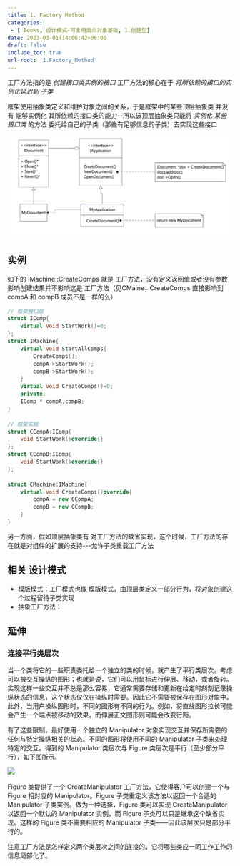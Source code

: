```yaml
---
title: 1. Factory Method
categories:
 - [ Books, 设计模式-可复用面向对象基础, 1.创建型]
date: 2023-03-01T14:06:42+08:00
draft: false
include_toc: true
url-root: '1.Factory_Method'
---
```


 工厂方法指的是 *创建接口类实例的接口*
 工厂方法的核心在于 *将所依赖的接口的实例化延迟到 子类*
 
 框架使用抽象类定义和维护对象之间的关系，于是框架中的某些顶层抽象类 并没有 能够实例化 其所依赖的接口类的能力--所以该顶层抽象类只能将 *实例化 某些接口类* 的方法 委托给自己的子类（那些有足够信息的子类）去实现这些接口

![](./1.Factory_Method/1-1_FM.CD.png)
## 实例
如下的 IMachine::CreateComps 就是 工厂方法，没有定义返回值或者没有参数影响创建结果并不影响这是 工厂方法（见CMaine:::CreateComps 直接影响到 compA 和 compB 成员不是一样的么）
```cpp
// 框架接口层
struct IComp{
    virtual void StartWork()=0;
};
struct IMachine{
    virtual void StartAllComps{
        CreateComps();
        compA->StartWork();
        compB->StartWork();
    }
    virtual void CreateComps()=0;
    private:
    IComp * compA,compB;
}

// 框架实现
struct CCompA:IComp{
    void StartWork()override{}
};
struct CCompB:IComp{
    void StartWork()override{}
};

struct CMachine:IMachine{
    virtual void CreateComps()override{
        compA = new CCompA;
        compB = new CCompB;
    }  
}
```
 另一方面，假如顶层抽象类有 对工厂方法的缺省实现，这个时候，工厂方法的存在就是对组件的扩展的支持---允许子类重载工厂方法

## 相关 设计模式

* 模版模式：工厂模式也像 模版模式，由顶层类定义一部分行为，将对象创建这个过程留待子类实现
* 抽象工厂方法：

## 延伸
### 连接平行类层次

当一个类将它的一些职责委托给一个独立的类的时候，就产生了平行类层次。考虑可以被交互操纵的图形；也就是说，它们可以用鼠标进行伸展、移动，或者旋转。实现这样一些交互并不总是那么容易，它通常需要存储和更新在给定时刻刻记录操纵状态的信息，这个状态仅仅在操纵时需要。因此它不需要被保存在图形对象中。此外，当用户操纵图形时，不同的图形有不同的行为。例如，将直线图形拉长可能会产生一个端点被移动的效果，而伸展正文图形则可能会改变行距。

有了这些限制，最好使用一个独立的 Manipulator 对象实现交互并保存所需要的任何与特定操纵相关的状态。不同的图形将使用不同的 Manipulator 子类来处理特定的交互。得到的 Manipulator 类层次与 Figure 类层次是平行（至少部分平行），如下图所示。

![](1-1_FM.ECL.png)

Figure 类提供了一个 CreateManipulator 工厂方法，它使得客户可以创建一个与 Figure 相对应的 Manipulator。Figure 子类重定义该方法以返回一个合适的 Manipulator 子类实例。做为一种选择，Figure 类可以实现 CreateManipulator 以返回一个默认的 Manipulator 实例，而 Figure 子类可以只是继承这个缺省实现。这样的 Figure 类不需要相应的 Manipulator 子类——因此该层次只是部分平行的。

注意工厂方法是怎样定义两个类层次之间的连接的。它将哪些类应一同工作工作的信息局部化了。
